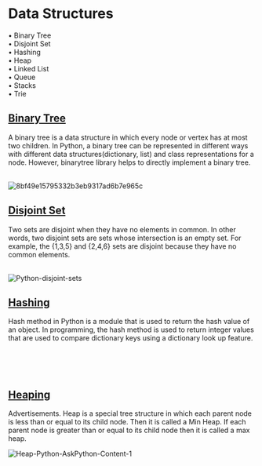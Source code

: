 # Data Structures

• Binary Tree
<br>
• Disjoint Set
<br>
• Hashing
<br>
• Heap
<br>
• Linked List
<br>
• Queue
<br>
• Stacks
<br>
• Trie



## [Binary Tree](binarytree)
A binary tree is a data structure in which every node or vertex has at most two children. In Python, a binary tree can be represented in different ways with different data structures(dictionary, list) and class representations for a node. However, binarytree library helps to directly implement a binary tree.
<br>
<br>


![8bf49e15795332b3eb9317ad6b7e965c](https://user-images.githubusercontent.com/84452695/185062752-bf04bb23-ea95-4426-a09a-3ea5f89808b7.jpeg)

## [Disjoint Set](disjointset)
Two sets are disjoint when they have no elements in common. In other words, two disjoint sets are sets whose intersection is an empty set. For example, the {1,3,5} and {2,4,6} sets are disjoint because they have no common elements.
<br>
<br>


![Python-disjoint-sets](https://user-images.githubusercontent.com/84452695/185070547-fd827d26-21a1-4978-b959-1c1ad37387a3.png)

## [Hashing](hashing)
Hash method in Python is a module that is used to return the hash value of an object. In programming, the hash method is used to return integer values that are used to compare dictionary keys using a dictionary look up feature. 

<br>
<br>
<br>

## [Heaping](heap)
Advertisements. Heap is a special tree structure in which each parent node is less than or equal to its child node. Then it is called a Min Heap. If each parent node is greater than or equal to its child node then it is called a max heap.

![Heap-Python-AskPython-Content-1](https://user-images.githubusercontent.com/84452695/185082591-180ae0b0-e4eb-486e-a5ef-7334b368248e.png)


